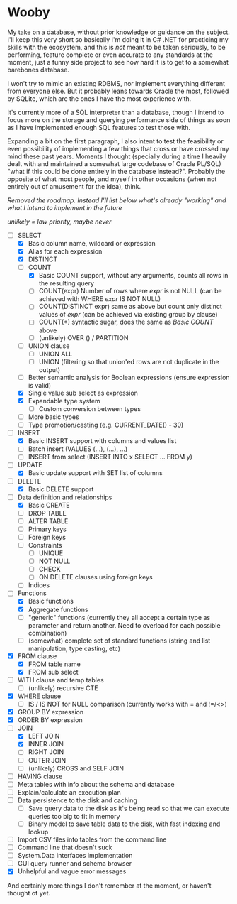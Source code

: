 # Wooby

My take on a database, without prior knowledge or guidance on the subject.
I'll keep this very short so basically I'm doing it in C# .NET for practicing my skills
with the ecosystem, and this is *not* meant to be taken seriously, to be performing,
feature complete or even accurate to any standards at the moment, just a funny side
project to see how hard it is to get to a somewhat barebones database.

I won't try to mimic an existing RDBMS, nor implement everything different from everyone else. But it probably leans towards Oracle the most, followed by SQLite, which are the ones I have the most experience with.

It's currently more of a SQL interpreter than a database, though I intend to focus more on the storage and querying performance side of things as soon as I have implemented enough SQL features to test those with.

Expanding a bit on the first paragraph, I also intent to test the feasibility or even possibility of implementing a few things that cross or have crossed my mind these past years. Moments I thought (specially during a time I heavily dealt with and maintained a somewhat large codebase of Oracle PL/SQL) "what if this could be done entirely in the database instead?". Probably the opposite of what most people, and myself in other occasions (when not entirely out of amusement for the idea), think.

_Removed the roadmap. Instead I'll list below what's already "working" and what I intend to implement in the future_

_unlikely = low priority, maybe never_

- [ ] SELECT
    - [x] Basic column name, wildcard or expression
    - [x] Alias for each expression
    - [x] DISTINCT
    - [ ] COUNT
        - [x] Basic COUNT support, without any arguments, counts all rows in the resulting query
        - [ ] COUNT(expr) Number of rows where _expr_ is not NULL (can be achieved with WHERE _expr_ IS NOT NULL)
        - [ ] COUNT(DISTINCT expr) same as above but count only distinct values of _expr_ (can be achieved via existing group by clause)
        - [ ] COUNT(*) syntactic sugar, does the same as _Basic COUNT_ above
        - [ ] (unlikely) OVER () / PARTITION
    - [ ] UNION clause
        - [ ] UNION ALL
        - [ ] UNION (filtering so that union'ed rows are not duplicate in the output)
    - [ ] Better semantic analysis for Boolean expressions (ensure expression is valid)
    - [x] Single value sub select as expression
    - [x] Expandable type system
        - [ ] Custom conversion between types
    - [ ] More basic types
    - [ ] Type promotion/casting (e.g. CURRENT_DATE() - 30)
- [ ] INSERT
    - [x] Basic INSERT support with columns and values list
    - [ ] Batch insert (VALUES (...), (...), ...)
    - [ ] INSERT from select (INSERT INTO x SELECT ... FROM y)
- [ ] UPDATE
    - [x] Basic update support with SET list of columns
- [ ] DELETE
    - [x] Basic DELETE support
- [ ] Data definition and relationships
    - [x] Basic CREATE
    - [ ] DROP TABLE
    - [ ] ALTER TABLE
    - [ ] Primary keys
    - [ ] Foreign keys
    - [ ] Constraints
      - [ ] UNIQUE
      - [ ] NOT NULL
      - [ ] CHECK
      - [ ] ON DELETE clauses using foreign keys
    - [ ] Indices
- [ ] Functions
    - [x] Basic functions
    - [x] Aggregate functions
    - [ ] "generic" functions (currently they all accept a certain type as parameter and return another. Need to overload for each possible combination)
    - [ ] (somewhat) complete set of standard functions (string and list manipulation, type casting, etc)
- [x] FROM clause
    - [x] FROM table name
    - [x] FROM sub select
- [ ] WITH clause and temp tables
    - [ ] (unlikely) recursive CTE
- [x] WHERE clause
    - [ ] IS / IS NOT for NULL comparison (currently works with = and !=/<>)
- [x] GROUP BY expression
- [x] ORDER BY expression
- [ ] JOIN
    - [x] LEFT JOIN
    - [x] INNER JOIN
    - [ ] RIGHT JOIN
    - [ ] OUTER JOIN
    - [ ] (unlikely) CROSS and SELF JOIN
- [ ] HAVING clause
- [ ] Meta tables with info about the schema and database
- [ ] Explain/calculate an execution plan
- [ ] Data persistence to the disk and caching
    - [ ] Save query data to the disk as it's being read so that we can execute queries too big to fit in memory
    - [ ] Binary model to save table data to the disk, with fast indexing and lookup
- [ ] Import CSV files into tables from the command line
- [ ] Command line that doesn't suck
- [ ] System.Data interfaces implementation
- [ ] GUI query runner and schema browser
- [x] Unhelpful and vague error messages

And certainly more things I don't remember at the moment, or haven't thought of yet.
